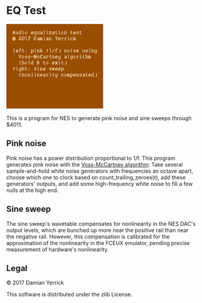 EQ Test
=======

![Menu: Press Left for pink noise or Right for sweep](docs/eq-screenshot.png)

This is a program for NES to generate pink noise and sine sweeps
through $4011.

Pink noise
----------
Pink noise has a power distribution proportional to 1/f.  This
program generates pink noise with the [Voss-McCartney algorithm]:
Take several sample-and-hold white noise generators with
frequencies an octave apart, choose which one to clock based on
count_trailing_zeroes(t), add these generators' outputs, and add
some high-frequency white noise to fill a few nulls at the high end.

[Voss-McCartney algorithm]: http://www.firstpr.com.au/dsp/pink-noise/allan-2/spectrum2.html

Sine sweep
----------
The sine sweep's wavetable compensates for nonlinearity in the NES
DAC's output levels, which are bunched up more near the positive
rail than near the negative rail.  However, this compensation is
calibrated for the approximation of the nonlinearity in the FCEUX
emulator, pending precise measurement of hardware's nonlinearity.

Legal
-----
© 2017 Damian Yerrick

This software is distributed under the zlib License.
